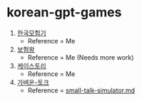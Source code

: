 # korean-gpt-games

1. [한국모험기](adventure-in-korea.md)
    * Reference = Me
2. [보험왕](insurance-king.md)
    * Reference = Me (Needs more work)
3. [케이스토리](kayStory.md)
    * Reference = Me
4. [가벼운-토크](small-talk-simulator.md)
    * Reference = [small-talk-simulator.md](https://github.com/AdmTal/chat-gpt-games/blob/main/games/small-talk-simulator.md)
